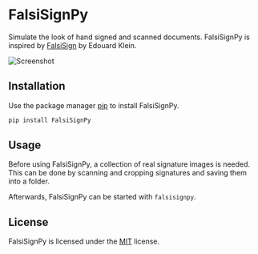 # FalsiSignPy

Simulate the look of hand signed and scanned documents. FalsiSignPy is inspired
by [FalsiSign](https://gitlab.com/edouardklein/falsisign) by Edouard Klein.

![Screenshot](https://github.com/srwi/FalsiSignPy/assets/17520641/5c4a7e69-66e4-4b31-8fe4-575acaf4cc9f)

## Installation

Use the package manager [pip](https://pip.pypa.io/en/stable/) to install FalsiSignPy.

```bash
pip install FalsiSignPy
```

## Usage

Before using FalsiSignPy, a collection of real signature images is needed. This can be
done by scanning and cropping signatures and saving them into a folder.

Afterwards, FalsiSignPy can be started with `falsisignpy`.

## License

FalsiSignPy is licensed under the [MIT](https://github.com/srwi/FalsiSignPy/blob/master/LICENSE) license.